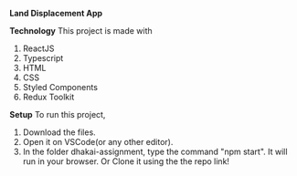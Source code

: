 **Land Displacement App**

**Technology**
This project is made with

1. ReactJS
2. Typescript
3. HTML
4. CSS
5. Styled Components
6. Redux Toolkit

**Setup**
To run this project,

1. Download the files.
2. Open it on VSCode(or any other editor).
3. In the folder dhakai-assignment, type the command "npm start". It will run in your browser.
   Or Clone it using the the repo link!
